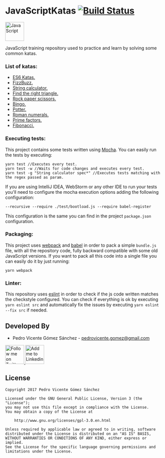 # JavaScriptKatas [![Build Status](https://travis-ci.org/pedrovgs/JavaScriptKatas.svg?branch=master)](https://travis-ci.org/pedrovgs/JavaScriptKatas)

<img alt="JavaScript" src="https://upload.wikimedia.org/wikipedia/commons/thumb/9/99/Unofficial_JavaScript_logo_2.svg/240px-Unofficial_JavaScript_logo_2.svg.png" height="60"/>

JavaScript training repository used to practice and learn by solving some common katas.

### List of katas:

* [ES6 Katas.](http://es6katas.org/)
* [FizzBuzz.](http://codingdojo.org/KataFizzBuzz/)
* [String calculator.](http://osherove.com/tdd-kata-1/)
* [Find the right triangle.](https://gist.github.com/pedrovgs/32189838165fbe5c9e773ede534b97f4)
* [Rock paper scissors.](http://agilekatas.co.uk/katas/RockPaperScissors-Kata) 
* [Bingo.](http://agilekatas.co.uk/katas/Bingo-Kata)
* [Potter.](http://codingdojo.org/kata/Potter/)
* [Roman numerals.](http://codingdojo.org/kata/RomanNumerals/)
* [Prime factors.](https://www.rubyplus.com/articles/511-TDD-Beyond-Basics-Prime-Factors-Kata)
* [Fibonacci.](https://medium.com/@chmeese/fibonacci-kata-93773b30dbb2#.3opu63eoj)

### Executing tests:

This project contains some tests written using [Mocha](https://mochajs.org/). You can easily run the tests by executing:

```
yarn test //Executes every test.
yarn test -w //Waits for code changes and executes every test.
yarn test -g "String calculator spec*" //Executes tests matching with the regex passed as param.
```

If you are using IntelliJ IDEA, WebStorm or any other IDE to run your tests you'll need to configure the mocha execution options adding the following configuration:

```
--recursive --require ./test/bootload.js --require babel-register
```

This configuration is the same you can find in the project ``package.json`` configuration.

### Packaging:

This project uses [webpack](https://webpack.js.org) and [babel](https://babeljs.io) in order to pack a simple ``bundle.js`` file, with all the repository code, fully backward compatible with some old JavaScript versions. If you want to pack all this code into a single file you can easily do it by just running:

```
yarn webpack
```

### Linter:

This repository uses [eslint](https://eslint.org/) in order to check if the js code written matches the checkstyle configured. You can check if everything is ok by executing ``yarn eslint src`` and automatically fix the issues by executing ``yarn eslint --fix src`` if needed.

Developed By
------------

* Pedro Vicente Gómez Sánchez - <pedrovicente.gomez@gmail.com>

<a href="https://twitter.com/pedro_g_s">
  <img alt="Follow me on Twitter" src="https://image.freepik.com/iconos-gratis/twitter-logo_318-40209.jpg" height="60" width="60"/>
</a>
<a href="https://es.linkedin.com/in/pedrovgs">
  <img alt="Add me to Linkedin" src="https://image.freepik.com/iconos-gratis/boton-del-logotipo-linkedin_318-84979.png" height="60" width="60"/>
</a>

License
-------

    Copyright 2017 Pedro Vicente Gómez Sánchez

    Licensed under the GNU General Public License, Version 3 (the "License");
    you may not use this file except in compliance with the License.
    You may obtain a copy of the License at

        http://www.gnu.org/licenses/gpl-3.0.en.html

    Unless required by applicable law or agreed to in writing, software
    distributed under the License is distributed on an "AS IS" BASIS,
    WITHOUT WARRANTIES OR CONDITIONS OF ANY KIND, either express or implied.
    See the License for the specific language governing permissions and
    limitations under the License.